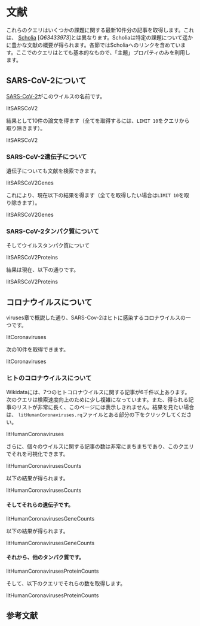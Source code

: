 # 文献

これらのクエリはいくつかの課題に関する最新10件分の<topic>記事</topic>を取得します。これは、 [Scholia](https://tools.wmflabs.org/scholia/) [<cite>Q63433973</cite>]とは異なります。Scholiaは特定の課題について遥かに豊かな<topic>文献</topic>の概要が得られます。各節ではScholiaへのリンクを含めています。ここでのクエリはとても基本的なもので、「主題」プロパティのみを利用します。

## SARS-CoV-2について

[SARS-CoV-2](https://tools.wmflabs.org/scholia/topic/Q82069695)がこのウイルスの名前です。

<sparql>litSARSCoV2</sparql>

結果として10件の論文を得ます（全てを取得するには、`LIMIT 10`をクエリから取り除きます）。

<out>litSARSCoV2</out>

### SARS-CoV-2遺伝子について

遺伝子についても文献を検索できます。

<sparql>litSARSCoV2Genes</sparql>

これにより、現在以下の結果を得ます（全てを取得したい場合は`LIMIT 10`を取り除きます）。

<out>litSARSCoV2Genes</out>

### SARS-CoV-2タンパク質について

そしてウイルスタンパク質について

<sparql>litSARSCoV2Proteins</sparql>

結果は現在、以下の通りです。

<out>litSARSCoV2Proteins</out>

## コロナウイルスについて

<xref>viruses</xref>章で概説した通り、SARS-Cov-2はヒトに感染するコロナウイルスの一つです。

<sparql>litCoronaviruses</sparql>

次の10件を取得できます。

<out>litCoronaviruses</out>

### ヒトのコロナウイルスについて

Wikidataには、7つのヒトコロナウイルスに関する記事が6千件以上あります。次のクエリは検索速度向上のために少し複雑になっています。また、得られる記事のリストが非常に長く、このページには表示しきれません。結果を見たい場合は、 `litHumanCoronaviruses.rq`ファイルとある部分の下をクリックしてください。

<sparql>litHumanCoronaviruses</sparql>

さらに、個々のウイルスに関する記事の数は非常にまちまちであり、このクエリでそれを可視化できます。

<sparql>litHumanCoronavirusesCounts</sparql>

以下の結果が得られます。

<out>litHumanCoronavirusesCounts</out>

#### そしてそれらの遺伝子です。

<sparql>litHumanCoronavirusesGeneCounts</sparql>

以下の結果が得られます。

<out>litHumanCoronavirusesGeneCounts</out>

#### それから、他のタンパク質です。

<sparql>litHumanCoronavirusesProteinCounts</sparql>

そして、以下のクエリでそれらの数を取得します。

<out>litHumanCoronavirusesProteinCounts</out>

## 参考文献

<references/>
